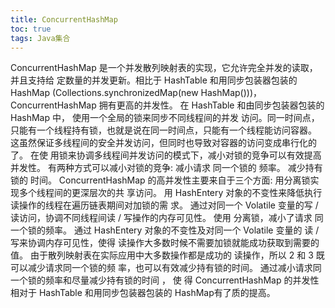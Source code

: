 ```yaml
---
title: ConcurrentHashMap
toc: true
tags: Java集合
---
```



ConcurrentHashMap 是一个并发散列映射表的实现，它允许完全并发的读取，并且支持给 定数量的并发更新。相比于 HashTable 和用同步包装器包装的HashMap
(Collections.synchronizedMap(new HashMap()))，ConcurrentHashMap 拥有更高的并发性。 在 HashTable 和由同步包装器包装的 HashMap 中，
使用一个全局的锁来同步不同线程间的并发 访问。同一时间点，只能有一个线程持有锁，也就是说在同一时间点，只能有一个线程能访问容器。
这虽然保证多线程间的安全并发访问，但同时也导致对容器的访问变成串行化的 了。 在使 用锁来协调多线程间并发访问的模式下，减小对锁的竞争可以有效提高并发性。
有两种方式可以减小对锁的竞争: 减小请求 同一个锁的 频率。 减少持有锁的 时间。 ConcurrentHashMap 的高并发性主要来自于三个方面: 
用分离锁实现多个线程间的更深层次的共 享访问。 用 HashEntery 对象的不变性来降低执行读操作的线程在遍历链表期间对加锁的需
求。 通过对同一个 Volatile 变量的写 / 读访问，协调不同线程间读 / 写操作的内存可见性。 使用 分离锁，减小了请求 同一个锁的频率。 
通过 HashEntery 对象的不变性及对同一个 Volatile 变量的 读 / 写来协调内存可见性，使得 读操作大多数时候不需要加锁就能成功获取到需要的值。
由于散列映射表在实际应用中大多数操作都是成功的 读操作，所以 2 和 3 既可以减少请求同一个锁的频 率，也可以有效减少持有锁的时间。 
通过减小请求同一个锁的频率和尽量减少持有锁的时间 ， 使 得 ConcurrentHashMap 的并发性相对于 HashTable 和用同步包装器包装的 HashMap有了质的提高。
